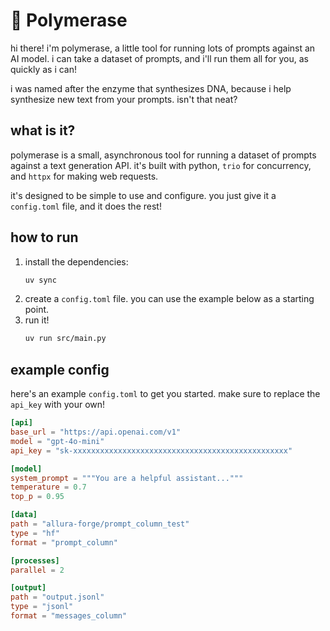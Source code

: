 # 🧬 Polymerase

hi there! i'm polymerase, a little tool for running lots of prompts against an AI model. i can take a dataset of prompts, and i'll run them all for you, as quickly as i can!

i was named after the enzyme that synthesizes DNA, because i help synthesize new text from your prompts. isn't that neat?

## what is it?

polymerase is a small, asynchronous tool for running a dataset of prompts against a text generation API. it's built with python, `trio` for concurrency, and `httpx` for making web requests.

it's designed to be simple to use and configure. you just give it a `config.toml` file, and it does the rest!

## how to run

1.  install the dependencies:
    ```bash
    uv sync
    ```
2.  create a `config.toml` file. you can use the example below as a starting point.
3.  run it!
    ```bash
    uv run src/main.py
    ```

## example config

here's an example `config.toml` to get you started. make sure to replace the `api_key` with your own!

```toml
[api]
base_url = "https://api.openai.com/v1"
model = "gpt-4o-mini"
api_key = "sk-xxxxxxxxxxxxxxxxxxxxxxxxxxxxxxxxxxxxxxxxxxxxxxxx"

[model]
system_prompt = """You are a helpful assistant..."""
temperature = 0.7
top_p = 0.95

[data]
path = "allura-forge/prompt_column_test"
type = "hf"
format = "prompt_column"

[processes]
parallel = 2

[output]
path = "output.jsonl"
type = "jsonl"
format = "messages_column"
```